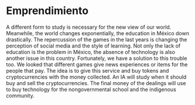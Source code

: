 # Emprendimiento
A different form to study is necessary for the new view of our world. Meanwhile, the world changes exponentially, the education in 
México down drastically. The repercussion of the games in the last years is changing the perception of social media and the style of 
learning. Not only the lack of education is the problem in México, the absence of technology is also another issue in this country. 
Fortunately, we have a solution to this trouble too. We looked that different games give news experiences or items for the people that pay.
The idea is to give this service and buy tokens and cryptocurrencies with the money collected. An IA will study when it should buy and 
sell the cryptocurrencies. The final money of the dealings will use to buy technology for the nongovernmental school and the indigenous 
community.
